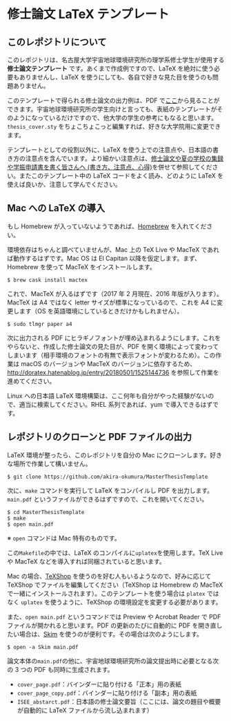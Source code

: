 # 修士論文 LaTeX テンプレート
## このレポジトリについて
このレポジトリは、名古屋大学宇宙地球環境研究所の理学系修士学生が使用する __修士論文テンプレート__ です。あくまで作成例ですので、LaTeX を絶対に使う必要もありませんし、LaTeX を使うにしても、各自で好きな見た目を使うのも問題ありません。

このテンプレートで得られる修士論文の出力例は、PDF で[ここ](https://github.com/akira-okumura/MasterThesisTemplate/releases/download/v2.0.0/main.pdf)から見ることができます。宇宙地球環境研究所の学生向けと言っても、表紙のテンプレートがそのようになっているだけですので、他大学の学生の参考にもなると思います。`thesis_cover.sty` をちょこちょこっと編集すれば、好きな大学院用に変更できます。

テンプレートとしての役割以外に、LaTeX を使う上での注意点や、日本語の書き方の注意点を含んでいます。より細かい注意点は、[修士論文や夏の学校の集録や学振申請書を書く皆さんへ (書き方、注意点、心得)](http://oxon.hatenablog.com/entry/20130615/1371228320)を併せて参照してください。またこのテンプレート中の LaTeX コードをよく読み、どのように LaTeX を使えば良いか、注意して学んでください。

## Mac への LaTeX の導入
もし Homebrew が入っていないようであれば、[Homebrew](https://brew.sh/index_ja.html) を入れてください。

環境依存はちゃんと調べていませんが、Mac 上の TeX Live や MacTeX であれば動作するはずです。Mac OS は El Capitan 以降を仮定します。まず、Homebrew を使って MacTeX をインストールします。
```
$ brew cask install mactex
```

これで、MacTeX が入るはずです（2017 年 2 月現在、2016 年版が入ります）。MacTeX は A4 ではなく letter サイズが標準になっているので、これを A4 に変更します（OS を英語環境にしているときだけかもしれません）。

```
$ sudo tlmgr paper a4
```
    
次に出力される PDF にヒラギノフォントが埋め込まれるようにします。これをやらないと、作成した修士論文の見た目が、PDF を開く環境によって変わってしまいます（相手環境のフォントの有無で表示フォントが変わるため）。この作業は macOS のバージョンや MacTeX のバージョンに依存するため、http://doratex.hatenablog.jp/entry/20180501/1525144736 を参照して作業を進めてください。

Linux への日本語 LaTeX 環境構築は、ここ何年も自分がやった経験がないので、適当に検索してください。RHEL 系列であれば、yum で導入できるはずです。

## レポジトリのクローンと PDF ファイルの出力
LaTeX 環境が整ったら、このレポジトリを自分の Mac にクローンします。好きな場所で作業して構いません。
```
$ git clone https://github.com/akira-okumura/MasterThesisTemplate
```
次に、`make` コマンドを実行して LaTeX をコンパイルし PDF を出力します。`main.pdf` というファイルができるはずですので、これを開いてください。
```
$ cd MasterThesisTemplate
$ make
$ open main.pdf
```
※ `open` コマンドは Mac 特有のものです。

この`Makefile`の中では、LaTeX のコンパイルに`uplatex`を使用します。TeX Live や MacTeX などを導入すれば同梱されていると思います。

Mac の場合、[TeXShop](http://pages.uoregon.edu/koch/texshop/) を使うのを好む人もいるようなので、好みに応じて TeXShop でファイルを編集してください（TeXShop は Homebrew の MacTeX で一緒にインストールされます）。このテンプレートを使う場合は `platex` ではなく `uplatex` を使うように、TeXShop の環境設定を変更する必要があります。

また、`open main.pdf` というコマンドでは Preview や Acrobat Reader で PDF ファイルが開かれると思います。PDF の更新のたびに自動的に PDF を開き直したい場合は、[Skim](http://skim-app.sourceforge.net) を使うのが便利です。その場合は次のようにします。
```
$ open -a Skim main.pdf
```

論文本体の`main.pdf`の他に、宇宙地球環境研究所の論文提出時に必要となる次の 3 つの PDF も同時に生成されます。
- `cover_page.pdf`：バインダーに貼り付ける「正本」用の表紙
- `cover_page_copy.pdf`：バインダーに貼り付ける「副本」用の表紙
- `ISEE_abstarct.pdf`：日本語の修士論文要旨（ここには、論文の題目や概要が自動的に LaTeX ファイルから流し込まれます）
